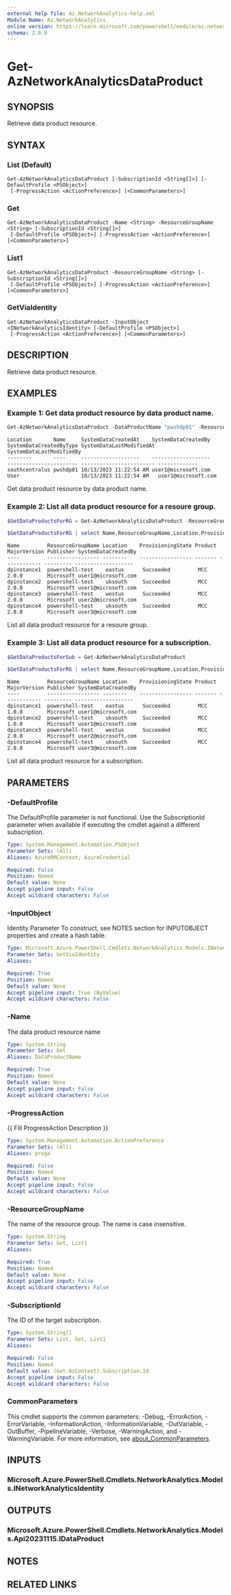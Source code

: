 ```yaml
---
external help file: Az.NetworkAnalytics-help.xml
Module Name: Az.NetworkAnalytics
online version: https://learn.microsoft.com/powershell/module/az.networkanalytics/get-aznetworkanalyticsdataproduct
schema: 2.0.0
---
```


# Get-AzNetworkAnalyticsDataProduct

## SYNOPSIS
Retrieve data product resource.

## SYNTAX

### List (Default)
```
Get-AzNetworkAnalyticsDataProduct [-SubscriptionId <String[]>] [-DefaultProfile <PSObject>]
 [-ProgressAction <ActionPreference>] [<CommonParameters>]
```

### Get
```
Get-AzNetworkAnalyticsDataProduct -Name <String> -ResourceGroupName <String> [-SubscriptionId <String[]>]
 [-DefaultProfile <PSObject>] [-ProgressAction <ActionPreference>] [<CommonParameters>]
```

### List1
```
Get-AzNetworkAnalyticsDataProduct -ResourceGroupName <String> [-SubscriptionId <String[]>]
 [-DefaultProfile <PSObject>] [-ProgressAction <ActionPreference>] [<CommonParameters>]
```

### GetViaIdentity
```
Get-AzNetworkAnalyticsDataProduct -InputObject <INetworkAnalyticsIdentity> [-DefaultProfile <PSObject>]
 [-ProgressAction <ActionPreference>] [<CommonParameters>]
```

## DESCRIPTION
Retrieve data product resource.

## EXAMPLES

### Example 1: Get data product resource by data product name.
```powershell
Get-AzNetworkAnalyticsDataProduct -DataProductName "pwshdp01" -ResourceGroupName "ResourceGroupName"
```

```output
Location       Name     SystemDataCreatedAt    SystemDataCreatedBy    SystemDataCreatedByType SystemDataLastModifiedAt SystemDataLastModifiedBy
--------       ----     -------------------    -------------------    ----------------------- ------------------------ -------------
southcentralus pwshdp01 10/13/2023 11:22:54 AM user1@microsoft.com User                    10/13/2023 11:22:54 AM   user1@microsoft.com
```

Get data product resource by data product name.

### Example 2: List all data product resource for a resoure group.
```powershell
$GetDataProductsForRG = Get-AzNetworkAnalyticsDataProduct -ResourceGroupName "ResourceGroupName"

$GetDataProductsForRG | select Name,ResourceGroupName,Location,ProvisioningState,Product,MajorVersion,Publisher | Format-Table
```

```output
Name         ResourceGroupName Location    ProvisioningState Product MajorVersion Publisher SystemDataCreatedBy
----         ----------------- --------    ----------------- ------- ------------ --------- -------------------
dpinstance1  powershell-test    eastus      Succeeded         MCC     2.0.0        Microsoft user1@microsoft.com
dpinstance2  powershell-test    uksouth     Succeeded         MCC     2.0.0        Microsoft user1@microsoft.com
dpinstance3  powershell-test    westus      Succeeded         MCC     2.0.0        Microsoft user2@microsoft.com
dpinstance4  powershell-test    uksouth     Succeeded         MCC     2.0.0        Microsoft user3@microsoft.com
```

List all data product resource for a resoure group.

### Example 3: List all data product resource for a subscription.
```powershell
$GetDataProductsForSub = Get-AzNetworkAnalyticsDataProduct

$GetDataProductsForRG | select Name,ResourceGroupName,Location,ProvisioningState,Product,MajorVersion,Publisher | Format-Table
```

```output
Name         ResourceGroupName Location    ProvisioningState Product MajorVersion Publisher SystemDataCreatedBy
----         ----------------- --------    ----------------- ------- ------------ --------- -------------------
dpinstance1  powershell-test    eastus      Succeeded         MCC     1.0.0        Microsoft user1@microsoft.com
dpinstance2  powershell-test    uksouth     Succeeded         MCC     1.0.0        Microsoft user1@microsoft.com
dpinstance3  powershell-test    westus      Succeeded         MCC     2.0.0        Microsoft user2@microsoft.com
dpinstance4  powershell-test    uksouth     Succeeded         MCC     2.0.0        Microsoft user3@microsoft.com
```

List all data product resource for a subscription.

## PARAMETERS

### -DefaultProfile
The DefaultProfile parameter is not functional.
Use the SubscriptionId parameter when available if executing the cmdlet against a different subscription.

```yaml
Type: System.Management.Automation.PSObject
Parameter Sets: (All)
Aliases: AzureRMContext, AzureCredential

Required: False
Position: Named
Default value: None
Accept pipeline input: False
Accept wildcard characters: False
```

### -InputObject
Identity Parameter
To construct, see NOTES section for INPUTOBJECT properties and create a hash table.

```yaml
Type: Microsoft.Azure.PowerShell.Cmdlets.NetworkAnalytics.Models.INetworkAnalyticsIdentity
Parameter Sets: GetViaIdentity
Aliases:

Required: True
Position: Named
Default value: None
Accept pipeline input: True (ByValue)
Accept wildcard characters: False
```

### -Name
The data product resource name

```yaml
Type: System.String
Parameter Sets: Get
Aliases: DataProductName

Required: True
Position: Named
Default value: None
Accept pipeline input: False
Accept wildcard characters: False
```

### -ProgressAction
{{ Fill ProgressAction Description }}

```yaml
Type: System.Management.Automation.ActionPreference
Parameter Sets: (All)
Aliases: proga

Required: False
Position: Named
Default value: None
Accept pipeline input: False
Accept wildcard characters: False
```

### -ResourceGroupName
The name of the resource group.
The name is case insensitive.

```yaml
Type: System.String
Parameter Sets: Get, List1
Aliases:

Required: True
Position: Named
Default value: None
Accept pipeline input: False
Accept wildcard characters: False
```

### -SubscriptionId
The ID of the target subscription.

```yaml
Type: System.String[]
Parameter Sets: List, Get, List1
Aliases:

Required: False
Position: Named
Default value: (Get-AzContext).Subscription.Id
Accept pipeline input: False
Accept wildcard characters: False
```

### CommonParameters
This cmdlet supports the common parameters: -Debug, -ErrorAction, -ErrorVariable, -InformationAction, -InformationVariable, -OutVariable, -OutBuffer, -PipelineVariable, -Verbose, -WarningAction, and -WarningVariable. For more information, see [about_CommonParameters](http://go.microsoft.com/fwlink/?LinkID=113216).

## INPUTS

### Microsoft.Azure.PowerShell.Cmdlets.NetworkAnalytics.Models.INetworkAnalyticsIdentity

## OUTPUTS

### Microsoft.Azure.PowerShell.Cmdlets.NetworkAnalytics.Models.Api20231115.IDataProduct

## NOTES

## RELATED LINKS
